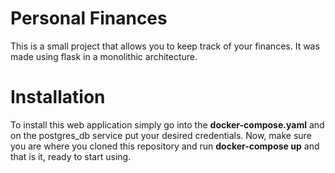 # Personal Finances

This is a small project that allows you to keep track of your finances. It was made using flask in a monolithic architecture.

# Installation

To install this web application simply go into the **docker-compose.yaml** and on the postgres_db service put your desired credentials. Now, make sure you are where you cloned this repository and run **docker-compose up** and that is it, ready to start using.

